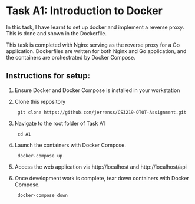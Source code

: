 # Task A1: Introduction to Docker

In this task, I have learnt to set up docker and implement a reverse proxy. This is done and shown in the Dockerfile.

This task is completed with Nginx serving as the reverse proxy for a Go application. Dockerfiles are written for both Nginx and Go application, and the containers are orchestrated by Docker Compose.

## Instructions for setup:
1. Ensure Docker and Docker Compose is installed in your workstation
2. Clone this repository
  
        git clone https://github.com/jerrenss/CS3219-OTOT-Assignment.git

3. Navigate to the root folder of Task A1

        cd A1
    
4. Launch the containers with Docker Compose.

        docker-compose up

5. Access the web application via http://localhost and http://localhost/api 
6. Once development work is complete, tear down containers with Docker Compose.

        docker-compose down


